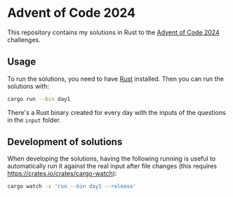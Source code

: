 # Advent of Code 2024

This repository contains my solutions in Rust to the [Advent of Code 2024](https://adventofcode.com/2024) challenges.

## Usage

To run the solutions, you need to have [Rust](https://www.rust-lang.org/) installed. Then you can run the solutions with:

```bash
cargo run --bin day1
```

There's a Rust binary created for every day with the inputs of the questions in the `input` folder.

## Development of solutions

When developing the solutions, having the following running is useful to automatically run it against the real input after file changes (this requires https://crates.io/crates/cargo-watch):

```bash
cargo watch -x 'run --bin day1 --release'
```
